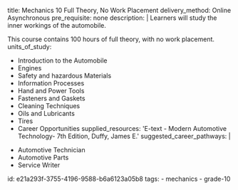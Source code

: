 title: Mechanics 10 Full Theory, No Work Placement
delivery_method: Online Asynchronous
pre_requisite: none
description: |
  Learners will study the inner workings of the automobile.
  
  This course contains 100 hours of full theory, with no work placement.
units_of_study:
  - Introduction to the Automobile
  - Engines
  - Safety and hazardous Materials
  - Information Processes
  - Hand and Power Tools
  - Fasteners and Gaskets
  - Cleaning Techniques
  - Oils and Lubricants
  - Tires
  - Career Opportunities
supplied_resources: 'E-text - Modern Automotive Technology- 7th Edition, Duffy, James E.'
suggested_career_pathways: |
  <ul>
  <li>Automotive Technician</li>
  <li>Automotive Parts</li>
  <li>Service Writer</li>
  </ul>
id: e21a293f-3755-4196-9588-b6a6123a05b8
tags:
  - mechanics
  - grade-10
